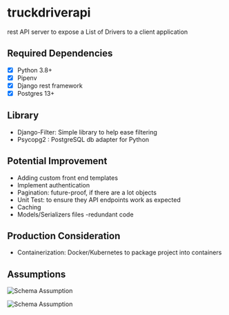 # truckdriverapi
rest API server to expose a List of Drivers to a client application

## Required Dependencies
- [x]  Python 3.8+ 
- [x]  Pipenv
- [x]  Django rest framework
- [x]  Postgres 13+

## Library
- Django-Filter: Simple library to help ease filtering
- Psycopg2 : PostgreSQL db adapter for Python

## Potential Improvement
- Adding custom front end templates
- Implement authentication
- Pagination: future-proof, if there are a lot objects
- Unit Test: to ensure they API endpoints work as expected
- Caching
- Models/Serializers files -redundant code

## Production Consideration
- Containerization: Docker/Kubernetes to package project into containers

## Assumptions

![Schema Assumption](https://user-images.githubusercontent.com/98715291/227418556-cd588a47-f237-41f5-afe0-11783061b6c9.png)

![Schema Assumption](https://user-images.githubusercontent.com/98715291/227848747-6861bef4-575a-4614-86e3-d7b04c565c9d.png)
